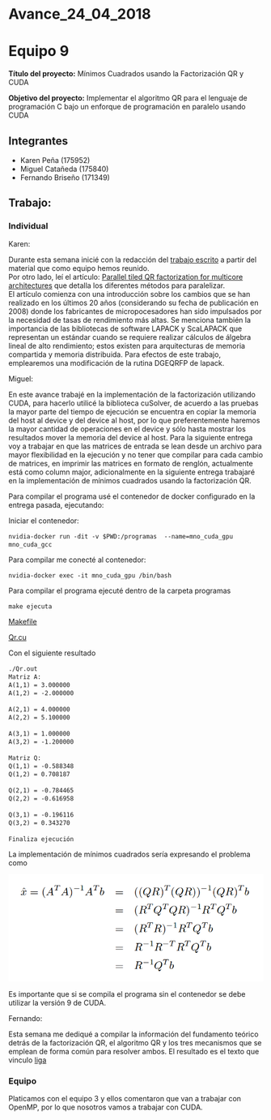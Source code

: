 # Avance_24_04_2018

Equipo 9 
=================================================
**Título del proyecto:** Mínimos Cuadrados usando la Factorización QR y CUDA

**Objetivo del proyecto:** Implementar el algoritmo QR para el lenguaje de programación C bajo un enforque de programación en paralelo usando CUDA


Integrantes
---------------------------------------------------
+ Karen Peña (175952)
+ Miguel Catañeda (175840)
+ Fernando Briseño (171349)


## Trabajo:

### Individual

Karen: 

Durante esta semana inicié con la redacción del [trabajo escrito](https://drive.google.com/drive/folders/1qdO82g4tMUY4IvcM4a0dw17bH8PqgW85) a partir del material que como equipo hemos reunido.  
Por otro lado, leí el artículo: [Parallel tiled QR factorization
for multicore architectures](https://drive.google.com/file/d/0BxMtevFKwTW_OW5wZVF5dFdiV2c/view) que detalla los diferentes métodos para paralelizar.  
El artículo comienza con una introducción sobre los cambios que se han realizado en los últimos 20 años (considerando su fecha de publicación en 2008) donde los fabricantes de micropocesadores han sido impulsados por la necesidad de tasas de rendimiento más altas. 
Se menciona también la importancia de las bibliotecas de software LAPACK y ScaLAPACK que  representan un estándar cuando se requiere realizar cálculos de álgebra lineal de alto rendimiento; estos existen para arquitecturas de memoria compartida y memoria distribuida. Para efectos de este trabajo, emplearemos una modificación de la rutina DGEQRFP de lapack. 
 
Miguel: 

En este avance trabajé en la implementación de la factorización utilizando CUDA, para hacerlo utilicé la biblioteca cuSolver, de acuerdo a las pruebas la mayor parte del tiempo de ejecución se encuentra en copiar la memoria del host al device y del device al host, por lo que preferentemente haremos la mayor cantidad de operaciones en el device y sólo hasta mostrar los resultados mover la memoria del device al host. Para la siguiente entrega voy a trabajar en que las matrices de entrada se lean desde un archivo para mayor flexibilidad en la ejecución y no tener que compilar para cada cambio de matrices, en imprimir las matrices en formato de renglón, actualmente está como column major, adicionalmente en la siguiente entrega trabajaré en la implementación de mínimos cuadrados usando la factorización QR. 

Para compilar el programa usé el contenedor de docker configurado en la entrega pasada, ejecutando: 

Iniciar el contenedor: 

```
nvidia-docker run -dit -v $PWD:/programas  --name=mno_cuda_gpu  mno_cuda_gcc
```

Para compilar me conecté al contenedor: 

```
nvidia-docker exec -it mno_cuda_gpu /bin/bash
```

Para compilar el programa ejecuté dentro de la carpeta programas

```
make ejecuta
```
[Makefile](codigo/Makefile)

[Qr.cu](codigo/Qr.cu)

Con el siguiente resultado 

```
./Qr.out 
Matriz A:
A(1,1) = 3.000000
A(1,2) = -2.000000

A(2,1) = 4.000000
A(2,2) = 5.100000

A(3,1) = 1.000000
A(3,2) = -1.200000

Matriz Q:
Q(1,1) = -0.588348
Q(1,2) = 0.708187

Q(2,1) = -0.784465
Q(2,2) = -0.616958

Q(3,1) = -0.196116
Q(3,2) = 0.343270

Finaliza ejecución

```

La implementación de mínimos cuadrados sería expresando el problema como 

![QR](img/mc_qr.png)

Es importante que si se compila el programa sin el contenedor se debe utilizar la versión 9 de CUDA. 


Fernando:

Esta semana me dediqué a compilar la información del fundamento teórico detrás de la factorización QR, el algoritmo QR y los tres mecanismos que se emplean de forma común para resolver ambos. El resultado es el texto que vinculo [liga](documentos/documento.rmd)



### Equipo

Platicamos con el equipo 3 y ellos comentaron que van a trabajar con OpenMP, por lo que nosotros vamos a trabajar con CUDA.







